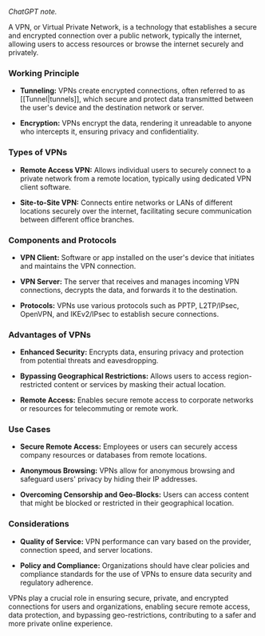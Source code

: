 *ChatGPT note.*

A VPN, or Virtual Private Network, is a technology that establishes a secure and encrypted connection over a public network, typically the internet, allowing users to access resources or browse the internet securely and privately.

### Working Principle

- **Tunneling:** VPNs create encrypted connections, often referred to as [[Tunnel|tunnels]], which secure and protect data transmitted between the user's device and the destination network or server.

- **Encryption:** VPNs encrypt the data, rendering it unreadable to anyone who intercepts it, ensuring privacy and confidentiality.


### Types of VPNs

- **Remote Access VPN:** Allows individual users to securely connect to a private network from a remote location, typically using dedicated VPN client software.

- **Site-to-Site VPN:** Connects entire networks or LANs of different locations securely over the internet, facilitating secure communication between different office branches.


### Components and Protocols

- **VPN Client:** Software or app installed on the user's device that initiates and maintains the VPN connection.

- **VPN Server:** The server that receives and manages incoming VPN connections, decrypts the data, and forwards it to the destination.

- **Protocols:** VPNs use various protocols such as PPTP, L2TP/IPsec, OpenVPN, and IKEv2/IPsec to establish secure connections.


### Advantages of VPNs

- **Enhanced Security:** Encrypts data, ensuring privacy and protection from potential threats and eavesdropping.

- **Bypassing Geographical Restrictions:** Allows users to access region-restricted content or services by masking their actual location.

- **Remote Access:** Enables secure remote access to corporate networks or resources for telecommuting or remote work.


### Use Cases

- **Secure Remote Access:** Employees or users can securely access company resources or databases from remote locations.

- **Anonymous Browsing:** VPNs allow for anonymous browsing and safeguard users' privacy by hiding their IP addresses.

- **Overcoming Censorship and Geo-Blocks:** Users can access content that might be blocked or restricted in their geographical location.


### Considerations

- **Quality of Service:** VPN performance can vary based on the provider, connection speed, and server locations.

- **Policy and Compliance:** Organizations should have clear policies and compliance standards for the use of VPNs to ensure data security and regulatory adherence.


VPNs play a crucial role in ensuring secure, private, and encrypted connections for users and organizations, enabling secure remote access, data protection, and bypassing geo-restrictions, contributing to a safer and more private online experience.